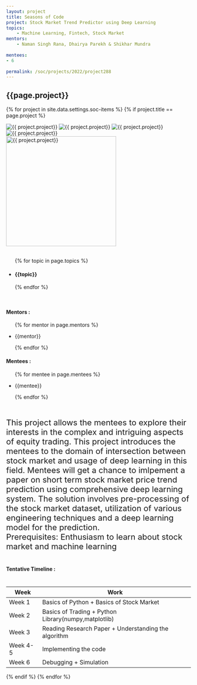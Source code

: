 ```yaml
---
layout: project
title: Seasons of Code
project: Stock Market Trend Predictor using Deep Learning
topics:
    - Machine Learning, Fintech, Stock Market
mentors:
    - Naman Singh Rana, Dhairya Parekh & Shikhar Mundra
    
mentees:
- 6
    
permalink: /soc/projects/2022/project288
---
```


<h2 class="display1 m-3 p-3 text-center project-title">{{page.project}}</h2>

{% for project in site.data.settings.soc-items %}
{% if project.title == page.project %}

<div class ="img-soc d-block"> 
    <img src="{{ site.baseurl }}/{{ project.image }}" alt="{{ project.project}}" class="image-1">
    <img src="{{ site.baseurl }}/{{ project.image }}" alt="{{ project.project}}" class="image-2">
    <img src="{{ site.baseurl }}/{{ project.image }}" alt="{{ project.project}}" class="image-3">
    <img src="{{ site.baseurl }}/{{ project.image }}" alt="{{ project.project}}" class="image-4">
</div>
<div class = "mobile-img-soc">
  <img src="{{ site.baseurl }}/{{ project.image }}"  width = "300" height="300" alt="{{ project.project}}" class="border rounded">
  </div>
<div >
    <br>
    <ul>
        {% for topic in page.topics %}
        <li><h4 class="text-primary text-center topics">{{topic}}</h4></li>
        {% endfor %}
    </ul>
    <br>
    <h4 class="display3  ">Mentors :</h4> 
    <ul>
        {% for mentor in page.mentors %}
        <li><p class="lead">{{mentor}}</p></li>
        {% endfor %}
    </ul>
    <h4 class="display3  ">Mentees :</h4> 
    <ul>
        {% for mentee in page.mentees %}
        <li><p class="lead">{{mentee}}</p></li>
        {% endfor %}
    </ul>
</div>
<div class = "project-desc">
    <p class="display3" style = "font-size:22px;" >
        <br>
        This project allows the mentees to explore their interests in the complex and intriguing aspects of equity trading. This project introduces the mentees to the domain of intersection between stock market and usage of deep learning in this field. Mentees will get a chance to imlpement a paper on short term stock market price trend prediction using comprehensive deep learning system. The solution involves pre-processing of the stock market dataset, utilization of various engineering techniques and a deep learning model for the prediction. 
<br>
Prerequisites:
Enthusiasm to learn about stock market and machine learning
        <br>
    </p>
</div>
<div class = "d-flex flex-wrap">
<div>
    <h4 class="display3" style="margin:40px 0px 40px 0px;">Tentative Timeline :</h4>
    <table class="table table-striped w-100">
    <thead>
        <tr>
        <th>Week</th>
        <th>Work</th>
        </tr>
    </thead>
    <tbody>
    <tr>
      <td  >Week 1</td>
      <td>Basics of Python + Basics of Stock Market</td>
    </tr>
    <tr>
      <td>Week 2</td>
      <td>Basics of Trading + Python Library(numpy,matplotlib)</td>
    </tr>
    <tr>
      <td>Week 3</td>
      <td>Reading Research Paper + Understanding the algorithm</td>
    </tr>
    <tr>
      <td>Week 4-5</td>
      <td> Implementing the code </td>
    </tr>
    <tr>
      <td>Week 6</td>
      <td>Debugging + Simulation</td>
    </tr>
    </tbody>
    </table>
</div>
</div>
{% endif %}
{% endfor %}
 